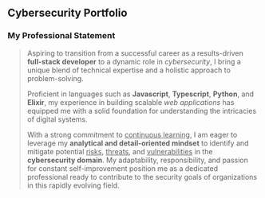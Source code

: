 ## Cybersecurity Portfolio

### My Professional Statement

> Aspiring to transition from a successful career as a results-driven **full-stack developer** to a dynamic role in *cybersecurity*, I bring a unique blend of technical expertise and a holistic approach to problem-solving.
>
> Proficient in languages such as **Javascript**, **Typescript**, **Python**, and **Elixir**, my experience in building scalable *web applications* has equipped me with a solid foundation for understanding the intricacies of digital systems.
>
> With a strong commitment to <ins>continuous learning</ins>, I am eager to leverage my **analytical and detail-oriented mindset** to identify and mitigate potential <ins>risks</ins>, <ins>threats</ins>, and <ins>vulnerabilities</ins> in the **cybersecurity domain**. My adaptability, responsibility, and passion for constant self-improvement position me as a dedicated professional ready to contribute to the security goals of organizations in this rapidly evolving field.

